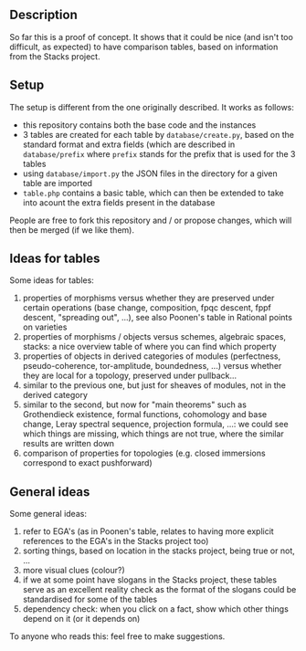 Description
-----------

So far this is a proof of concept. It shows that it could be nice (and isn't too difficult, as expected) to have comparison tables, based on information from the Stacks project.


Setup
-----

The setup is different from the one originally described. It works as follows:

* this repository contains both the base code and the instances
* 3 tables are created for each table by `database/create.py`, based on the standard format and extra fields (which are described in `database/prefix` where `prefix` stands for the prefix that is used for the 3 tables
* using `database/import.py` the JSON files in the directory for a given table are imported
* `table.php` contains a basic table, which can then be extended to take into acount the extra fields present in the database

People are free to fork this repository and / or propose changes, which will then be merged (if we like them).


Ideas for tables
----------------

Some ideas for tables:

1. properties of morphisms versus whether they are preserved under certain operations (base change, composition, fpqc descent, fppf descent, "spreading out", ...), see also Poonen's table in Rational points on varieties
2. properties of morphisms / objects versus schemes, algebraic spaces, stacks: a nice overview table of where you can find which property
3. properties of objects in derived categories of modules (perfectness, pseudo-coherence, tor-amplitude, boundedness, ...) versus whether they are local for a topology, preserved under pullback...
4. similar to the previous one, but just for sheaves of modules, not in the derived category
5. similar to the second, but now for "main theorems" such as Grothendieck existence, formal functions, cohomology and base change, Leray spectral sequence, projection formula, ...: we could see which things are missing, which things are not true, where the similar results are written down
6. comparison of properties for topologies (e.g. closed immersions correspond to exact pushforward)


General ideas
-------------

Some general ideas:

1. refer to EGA's (as in Poonen's table, relates to having more explicit references to the EGA's in the Stacks project too)
2. sorting things, based on location in the stacks project, being true or not, ...
3. more visual clues (colour?)
4. if we at some point have slogans in the Stacks project, these tables serve as an excellent reality check as the format of the slogans could be standardised for some of the tables
5. dependency check: when you click on a fact, show which other things depend on it (or it depends on)

To anyone who reads this: feel free to make suggestions.
